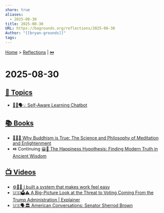 ```yaml
---
share: true
aliases:
  - 2025-08-30
title: 2025-08-30
URL: https://bagrounds.org/reflections/2025-08-30
Author: "[[bryan-grounds]]"
tags:
---
```

[Home](../index.md) > [Reflections](./index.md) | [⏮️](./2025-08-29.md)  
# 2025-08-30  
## [🌌 Topics](../topics/index.md)  
- [🧠🤖🗣️💡 Self-Aware Learning Chatbot](../topics/self-aware-learning-chatbot.md)  
  
## [📚 Books](../books/index.md)  
- [🧘🧠✅ Why Buddhism is True: The Science and Philosophy of Meditation and Enlightenment](../books/why-buddhism-is-true-the-science-and-philosophy-of-meditation-and-enlightenment.md)  
- ⏯️ Continuing [😀📜 The Happiness Hypothesis: Finding Modern Truth in Ancient Wisdom](../books/the-happiness-hypothesis-finding-modern-truth-in-ancient-wisdom.md)  
  
## [📺 Videos](../videos/index.md)  
- [⚙️💨🧘 I built a system that makes work feel easy](../videos/i-built-a-system-that-makes-work-feel-easy.md)  
- [🇺🇸🗳️⚠️ A Big-Picture Look at the Threat to Voting Coming From the Trump Administration | Explainer](../videos/a-big-picture-look-at-the-threat-to-voting-coming-from-the-trump-administration-explainer.md)  
- [🇺🇸🗣️🏛️ American Conversations: Senator Sherrod Brown](../videos/american-conversations-senator-sherrod-brown.md)